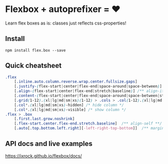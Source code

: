 # Flexbox + autoprefixer = ❤

Learn flex boxes as is: classes just reflects css-properties!

## Install
`npm install flex.box --save`

## Quick cheatsheet
```css
.flex
    [.inline.auto.column.reverse.wrap.center.fullsize.gaps]
    [.justify-(flex-start|center|flex-end|space-around|space-between)] /** justify-content **/
    [.align-(flex-start|center|flex-end|stretch|baseline)] /** align-items **/
    [.content-(flex-start|center|flex-end|space-around|space-between|stretch)] /** align-content **/
    [.grid(1-12).(xl|lg|md|sm|xs)(1-12) > .cols > .col(1-12).(xl|lg|md|sm|xs)(1-12)] /* grid layout */
    [.col*.(xl|lg|md|sm|xs)-hidden] /* hide column */
    [.col*.(xl|lg|md|sm|xs)-visible] /* show column */
.flex > .box
    [.first.last.grow.noshrink]
    [.flex-start.center.flex-end.stretch.baseline]  /** align-self **/
    [.auto[.top.bottom.left.right][-left-right-top-bottom]]  /** margin **/
```

## API docs and live examples
https://ixrock.github.io/flexbox/docs/
